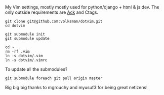 My Vim settings, mostly mostly used for python/django + html & js dev.
The only outside requirements are [Ack](http://betterthangrep.com/) and Ctags.

	git clone git@github.com:volksman/dotvim.git
	cd dotvim

	git submodule init
	git submodule update

	cd ~
	rm -rf .vim
	ln -s dotvim/.vim
	ln -s dotvim/.vimrc

To update all the submodules?

    git submodule foreach git pull origin master

Big big big thanks to mgrouchy and myusuf3 for being great netizens!
